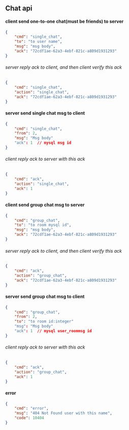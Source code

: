 ## Chat api

#### client send one-to-one chat(must be friends) to server

```json
{
    "cmd": "single_chat",
    "to": "to user name",
    "msg": "msg body",
    "ack": "72cdf1ae-62a3-4ebf-821c-a809d1931293"
}
```

###### server reply ack to client, and then client verify this ack

```json
{
    "cmd": "single_chat",
    "action": "single_chat",
    "ack": "72cdf1ae-62a3-4ebf-821c-a809d1931293"
}
```

#### server send single chat msg to client

```json
{
    "cmd": "single_chat",
    "from": 2,
    "msg": "Msg body"
    "ack": 1  // mysql msg id
}
```

###### client reply ack to server with this ack

```json
{
    "cmd": "ack",
    "action": "single_chat",
    "ack": 1
}
```

#### client send group chat msg to server

```json
{
    "cmd": "group_chat",
    "to": "to room mysql id",
    "msg": "msg body",
    "ack": "72cdf1ae-62a3-4ebf-821c-a809d1931293"
}
```

###### server reply ack to client, and then client verify this ack

```json
{
    "cmd": "ack",
    "action": "group_chat",
    "ack": "72cdf1ae-62a3-4ebf-821c-a809d1931293"
}
```

#### server send group chat msg to client

```json
{
    "cmd": "group_chat",
    "from": 2,
    "to": "to room id:integer"
    "msg": "Msg body"
    "ack": 1  // mysql user_roommsg id
}
```

###### client reply ack to server with this ack

```json
{
    "cmd": "ack",
    "action": "group_chat",
    "ack": 1
}
```


#### error

```json
{
    "cmd": "error",
    "msg": "404 Not Found user with this name",
    "code": 10404
}
```